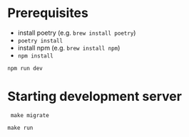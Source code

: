 # Prerequisites 

- install poetry (e.g. ```brew install poetry```)
- ```poetry install```
- install npm (e.g. ```brew install npm```)
- ```npm install```

```npm run dev```

# Starting development server
``` make migrate```

``` make run ```